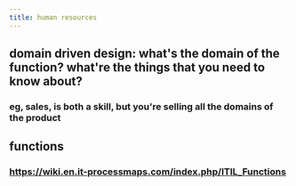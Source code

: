 ```yaml
---
title: human resources
---
```


## domain driven design: what's the domain of the function? what're the things that you need to know about?
### eg, sales, is both a skill, but you're selling all the domains of the product
## functions
### https://wiki.en.it-processmaps.com/index.php/ITIL_Functions
